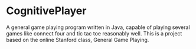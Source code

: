 CognitivePlayer
===============

A general game playing program written in Java, capable of playing several games like connect four and tic tac toe reasonably well.
This is a project based on the online Stanford class, General Game Playing.
